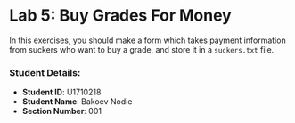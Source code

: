 # Lab 5: Buy Grades For Money

In this exercises, you should make a form which takes payment information from suckers who want to buy a grade, and store it in a `suckers.txt` file.


### Student Details:

- **Student ID**:  U1710218
- **Student Name**: Bakoev Nodie
- **Section Number**: 001
